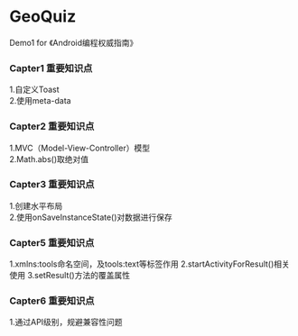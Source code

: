 <h1>GeoQuiz</h1>
Demo1 for 《Android编程权威指南》
<h3>Capter1 重要知识点</h3>
1.自定义Toast<br /> 
2.使用meta-data
<h3>Capter2 重要知识点</h3>
1.MVC（Model-View-Controller）模型<br />
2.Math.abs()取绝对值
<h3>Capter3 重要知识点</h3>
1.创建水平布局<br />
2.使用onSaveInstanceState()对数据进行保存
<h3>Capter5 重要知识点</h3>
1.xmlns:tools命名空间，及tools:text等标签作用</h3>
2.startActivityForResult()相关使用</h3>
3.setResult()方法的覆盖属性
<h3>Capter6 重要知识点</h3>
1.通过API级别，规避兼容性问题</h3>